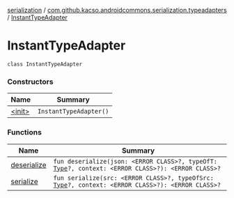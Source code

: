 [serialization](../../index.md) / [com.github.kacso.androidcommons.serialization.typeadapters](../index.md) / [InstantTypeAdapter](.)

# InstantTypeAdapter

`class InstantTypeAdapter`

### Constructors

| Name | Summary |
|---|---|
| [&lt;init&gt;](-init-.md) | `InstantTypeAdapter()` |

### Functions

| Name | Summary |
|---|---|
| [deserialize](deserialize.md) | `fun deserialize(json: <ERROR CLASS>?, typeOfT: `[`Type`](http://docs.oracle.com/javase/8/docs/api/java/lang/reflect/Type.html)`?, context: <ERROR CLASS>?): <ERROR CLASS>?` |
| [serialize](serialize.md) | `fun serialize(src: <ERROR CLASS>?, typeOfSrc: `[`Type`](http://docs.oracle.com/javase/8/docs/api/java/lang/reflect/Type.html)`?, context: <ERROR CLASS>?): <ERROR CLASS>?` |
